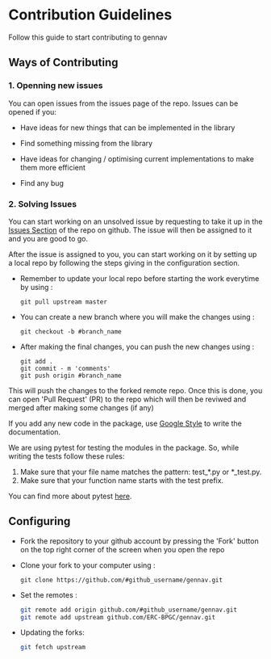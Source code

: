 # Contribution Guidelines

Follow this guide to start contributing to gennav

## Ways of Contributing

### 1. Openning new issues

You can open issues from the issues page of the repo. Issues can be opened if you:

* Have ideas for new things that can be implemented in the library

* Find something missing from the library 

* Have ideas for changing / optimising current implementations to make them more 
  efficient 

* Find any bug 

### 2. Solving Issues

You can start working on an unsolved issue by requesting to take it up in the [Issues Section](https://github.com/ERC-BPGC/gennav/issues) of the repo on github. The issue will then be assigned to it and you are good to go.

After the issue is assigned to you, you can start working on it by setting up a local
repo by following the steps giving in the configuration section.

* Remember to update your local repo before starting the work everytime by using :
	
	```
	git pull upstream master
	```

* You can create a new branch where you will make the changes using :

	```
	git checkout -b #branch_name
	```

* After making the final changes, you can push the new changes using :

	```
	git add .
	git commit - m 'comments'
	git push origin #branch_name
	```

This will push the changes to the forked remote repo. Once this is done, you can open 'Pull Request' (PR) to the repo which will then be reviwed and merged after making some changes (if any)


If you add any new code in the package, use [Google Style](https://sphinxcontrib-napoleon.readthedocs.io/en/latest/example_google.html) to write the documentation.

We are using pytest for testing the modules in the package. So, while writing the tests follow these rules:
1. Make sure that your file name matches the pattern: test_*.py or *_test.py.
2. Make sure that your function name starts with the test prefix.

You can find more about pytest [here](https://docs.pytest.org/en/latest/goodpractices.html).

## Configuring

* Fork the repository to your github account by pressing the 'Fork' button on the top  	 right corner of the screen when you open the repo

* Clone your fork to your computer using :
	
	```
	git clone https://github.com/#github_username/gennav.git
	```

* Set the remotes :

	```bash
	git remote add origin github.com/#github_username/gennav.git
	git remote add upstream github.com/ERC-BPGC/gennav.git
	```

* Updating the forks:
	```bash
	git fetch upstream
	```
